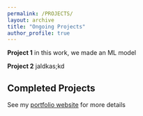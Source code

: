 ```yaml
---
permalink: /PROJECTS/
layout: archive
title: "Ongoing Projects"
author_profile: true
---
```


**Project 1**
in this work, we made an ML model

**Project 2**
jaldkas;kd

## Completed Projects
See my [portfolio website](https://cse.osu.edu/people/arora.9) for more details


